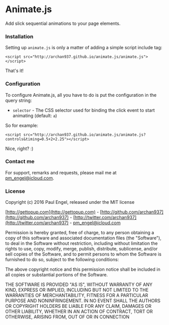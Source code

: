 # Animate.js

Add slick sequential animations to your page elements.

### Installation

Setting up <code>animate.js</code> is only a matter of adding a simple script include tag:

    <script src="http://archan937.github.io/animate.js/animate.js"></script>

That's it!

### Configuration

To configure Animate.js, all you have to do is put the configuration in the query string:

  * <code>selector</code> - The CSS selector used for binding the click event to start animating (default: <code>a</code>)

So for example:

    <script src="http://archan937.github.io/animate.js/animate.js?controls&timing=0.5+2+2.25"></script>

Nice, right? :)

### Contact me

For support, remarks and requests, please mail me at [pm_engel@icloud.com](mailto:pm_engel@icloud.com).

### License

Copyright (c) 2016 Paul Engel, released under the MIT license

[http://gettopup.com](http://gettopup.com) - [http://github.com/archan937](http://github.com/archan937) - [http://twitter.com/archan937](http://twitter.com/archan937) - [pm_engel@icloud.com](mailto:pm_engel@icloud.com)

Permission is hereby granted, free of charge, to any person obtaining a copy of this software and associated documentation files (the "Software"), to deal in the Software without restriction, including without limitation the rights to use, copy, modify, merge, publish, distribute, sublicense, and/or sell copies of the Software, and to permit persons to whom the Software is furnished to do so, subject to the following conditions:

The above copyright notice and this permission notice shall be included in all copies or substantial portions of the Software.

THE SOFTWARE IS PROVIDED "AS IS", WITHOUT WARRANTY OF ANY KIND, EXPRESS OR IMPLIED, INCLUDING BUT NOT LIMITED TO THE WARRANTIES OF MERCHANTABILITY, FITNESS FOR A PARTICULAR PURPOSE AND NONINFRINGEMENT. IN NO EVENT SHALL THE AUTHORS OR COPYRIGHT HOLDERS BE LIABLE FOR ANY CLAIM, DAMAGES OR OTHER LIABILITY, WHETHER IN AN ACTION OF CONTRACT, TORT OR OTHERWISE, ARISING FROM, OUT OF OR IN CONNECTION
